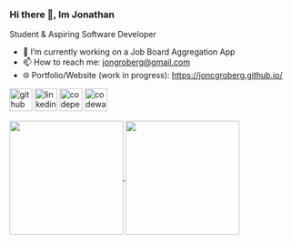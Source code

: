 ### Hi there 👋, Im Jonathan
Student & Aspiring Software Developer

- 🔭 I’m currently working on a Job Board Aggregation App 
- 📫 How to reach me: jongroberg@gmail.com
- 🌐 Portfolio/Website (work in progress): https://joncgroberg.github.io/


[<img src='https://img.shields.io/badge/GitHub-100000?style=for-the-badge&logo=github&logoColor=white' alt='github' height='40'>](https://github.com/joncgroberg)  [<img src='https://img.shields.io/badge/LinkedIn-0077B5?style=for-the-badge&logo=linkedin&logoColor=white' alt='linkedin' height='40'>](https://www.linkedin.com/in/https://www.linkedin.com/in/jonathan-groberg//)  [<img src='https://img.shields.io/badge/Codepen-000000?style=for-the-badge&logo=codepen&logoColor=white' alt='codepen' height='40'>](https://codepen.io/https://codepen.io/joncgroberg)  [<img src='https://img.shields.io/badge/Codewars-B1361E?style=for-the-badge&logo=Codewars&logoColor=white' alt='codewars' height='40'>](https://www.codewars.com/users/JonCGroberg)  



<a href="https://github.com/anuraghazra/convoychat">
  <img height=200 align="center" src="https://github-readme-stats.vercel.app/api/top-langs?username=joncgroberg&layout=compact&langs_count=8" />
</a>
<a href="https://github.com/anuraghazra/github-readme-stats">
  <img height=200 align="center" src="https://github-readme-stats.vercel.app/api?username=joncgroberg&rank_icon=percentile" />
</a>
